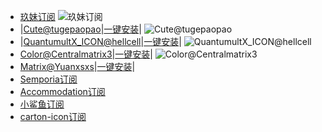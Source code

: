- [玖妹订阅](https://quantumult.app/x/open-app/ui?module=gallery&type=icon&action=add&content=%5B%22https%3A//raw.githubusercontent.com/Yuanxsxs/QtumultX%5C/master/Icon/JiuMei-icon/JiuMei-icon.json%22%5D)
![玖妹订阅](./Preview/JiuMei.PNG "玖妹订阅")
- |[Cute@tugepaopao](https://raw.githubusercontent.com/tugepaopao/Image-Storage/master/other/Cute.json)|[一键安装](https://quantumult.app/x/open-app/ui?module=gallery&type=icon&action=add&content=%5B%22https%3A//raw.githubusercontent.com/tugepaopao/Image-Storage/master/other/Cute.json%22%5D)|
![Cute@tugepaopao](./Preview/Cute%40tugepaopao.PNG "Cute@tugepaopao")
- |[QuantumultX_ICON@hellcell](https://github.com/Yuanxsxs/QtumultX/blob/master/Icon/hellcell/QuantumultX_ICON.json)|[一键安装](https://quantumult.app/x/open-app/ui?module=gallery&type=icon&action=add&content=%5B%22https%3A//raw.githubusercontent.com/Yuanxsxs/QtumultX%5C/master/Icon/hellcell/QuantumultX_ICON.json%22%5D)|
![QuantumultX_ICON@hellcell](./Preview/QuantumultX_ICON%40hellcell.PNG "QuantumultX_ICON@hellcell")
- [Color@Centralmatrix3](https://raw.githubusercontent.com/Yuanxsxs/QtumultX/master/Icon/Centralmatrix3/Matrix-icon/Color/Color.json)|[一键安装](https://quantumult.app/x/open-app/ui?module=gallery&type=icon&action=add&content=%5B%22https%3A//raw.githubusercontent.com/Yuanxsxs/QtumultX/master/Icon/Centralmatrix3/Matrix-icon/Color/Color.json%22%5D)|
![Color@Centralmatrix3](./Preview/Color%40Centralmatrix3.JPEG "Color@Centralmatrix3")
- [Matrix@Yuanxsxs](https://raw.githubusercontent.com/Yuanxsxs/QtumultX/master/Icon/Centralmatrix3/Matrix-icon/Matrix/Matrix.json)|[一键安装](https://quantumult.app/x/open-app/ui?module=gallery&type=icon&action=add&content=%5B%22https%3A//raw.githubusercontent.com/Yuanxsxs/QtumultX/master/Icon/Centralmatrix3/Matrix-icon/Matrix/Matrix.json%22%5D)|
- [Semporia订阅](https://quantumult.app/x/open-app/ui?module=gallery&type=icon&action=add&content=%5B%22https%3A//raw.githubusercontent.com/Yuanxsxs/QtumultX%5C/master/Icon/Semporia.json%22%5D)
- [Accommodation订阅](https://quantumult.app/x/open-app/ui?module=gallery&type=icon&action=add&content=%5B%22https%3A//raw.githubusercontent.com/Yuanxsxs/QtumultX/master/Icon/Accommodation.json%29%EF%BC%9A%60https%3A//raw.githubusercontent.com/Yuanxsxs/QtumultX/master/Icon/Accommodation.json%22%5D)
- [小鲨鱼订阅](https://quantumult.app/x/open-app/ui?module=gallery&type=icon&action=add&content=%5B%22https%3A//raw.githubusercontent.com/Yuanxsxs/QtumultX%5C/master/Icon/Accommodation.json%22%5D)
- [carton-icon订阅](https://quantumult.app/x/open-app/ui?module=gallery&type=icon&action=add&content=%5B%22https%3A//raw.githubusercontent.com/Yuanxsxs/QtumultX%5C/master/Icon/Carton-icon.json%22%5D)
